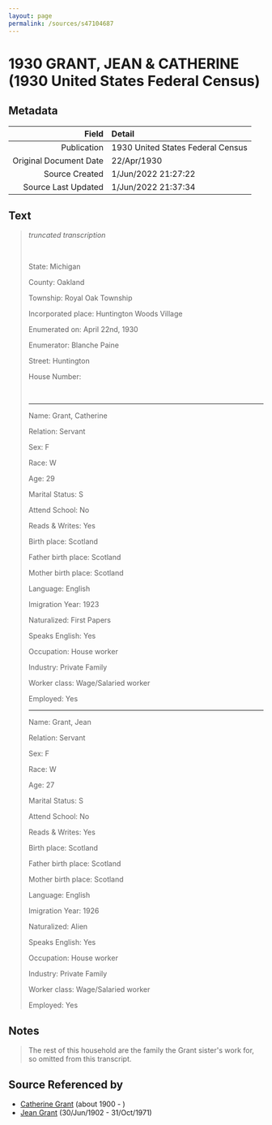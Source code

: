 ```yaml
---
layout: page
permalink: /sources/s47104687
---
```


# 1930 GRANT, JEAN & CATHERINE (1930 United States Federal Census)

## Metadata

Field | Detail
---:|:---
Publication | 1930 United States Federal Census
Original Document Date | 22/Apr/1930
Source Created | 1/Jun/2022 21:27:22
Source Last Updated | 1/Jun/2022 21:37:34

## Text

> _truncated transcription_
>
> <br/>
>
> State: Michigan
>
> County: Oakland
>
> Township: Royal Oak Township
>
> Incorporated place: Huntington Woods Village
>
> Enumerated on: April 22nd, 1930
>
> Enumerator: Blanche Paine
>
> Street: Huntington
>
> House Number: 
>
> <br/>
>
> ---
>
> Name: Grant, Catherine
>
> Relation: Servant
>
> Sex: F
>
> Race: W
>
> Age: 29
>
> Marital Status: S
>
> Attend School: No
>
> Reads & Writes: Yes
>
> Birth place: Scotland
>
> Father birth place: Scotland
>
> Mother birth place: Scotland
>
> Language: English
>
> Imigration Year: 1923
>
> Naturalized: First Papers
>
> Speaks English: Yes
>
> Occupation: House worker
>
> Industry: Private Family
>
> Worker class: Wage/Salaried worker
>
> Employed: Yes
>
> ---
>
> Name: Grant, Jean
>
> Relation: Servant
>
> Sex: F
>
> Race: W
>
> Age: 27
>
> Marital Status: S
>
> Attend School: No
>
> Reads & Writes: Yes
>
> Birth place: Scotland
>
> Father birth place: Scotland
>
> Mother birth place: Scotland
>
> Language: English
>
> Imigration Year: 1926
>
> Naturalized: Alien
>
> Speaks English: Yes
>
> Occupation: House worker
>
> Industry: Private Family
>
> Worker class: Wage/Salaried worker
>
> Employed: Yes
>

## Notes

> The rest of this household are the family the Grant sister's work for, so omitted from this transcript.
>


## Source Referenced by

* [Catherine Grant](../people/@5052852@-catherine-grant-b1900-d.md) (about 1900 - )
* [Jean Grant](../people/@81075921@-jean-grant-b1902-6-30-d1971-10-31.md) (30/Jun/1902 - 31/Oct/1971)

